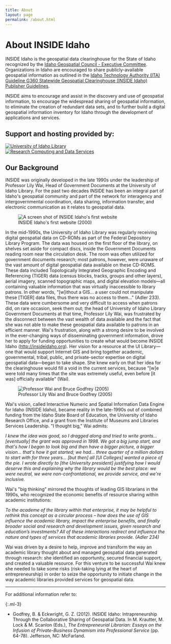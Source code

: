 ```yaml
---
title: About
layout: page
permalink: /about.html
---
```


# About INSIDE Idaho

INSIDE Idaho is the geospatial data clearinghouse for the State of Idaho recognized by the <a href="https://ita.idaho.gov/committees/#igc" target="_blank" rel="noopener">Idaho Geospatial Council - Executive Committee</a>. Organizations in Idaho are encouraged to share publicly-available geospatial information as outlined in the <a href="https://ita.idaho.gov/psg/g360.pdf" target="_blank" rel="noopener">Idaho Technology Authority (ITA) Guideline G360 Statewide Geospatial Clearinghouse (INSIDE Idaho) Publisher Guidelines</a>.

INSIDE aims to encourage and assist in the discovery and use of geospatial information, to encourage the widespread sharing of geospatial information, to eliminate the creation of redundant data sets, and to further build a digital geospatial information inventory for Idaho through the development of applications and services.

<div class="card card-body mb-4">
<div class="row align-items-center">
<div class="col-12"><h2 class="h5 mb-4">Support and hosting provided by:</h2></div>
<div class="col-md-6 text-center"><a href="https://www.lib.uidaho.edu/" target="_blank" rel="noopener"><img class="img-fluid" style="max-height:100px" src="https://www.lib.uidaho.edu/media/images/ui_library_horizontal.png" alt="University of Idaho Library"></a></div>
<div class="col-md-6 text-center"><a href="https://hpc.uidaho.edu/" target="_blank" rel="noopener"><img class="img-fluid" style="max-height:150px" src="https://www.lib.uidaho.edu/media/images/rcds_logo_stacked.svg" alt="Research Computing and Data Services"></a></div>
</div>
</div>

## Our Background

INSIDE was originally developed in the late 1990s under the leadership of Professor Lily Wai, Head of Government Documents at the University of Idaho Library.  For the past two decades INSIDE has been an integral part of Idaho's geospatial community and part of the network for interagency and intergovernmental coordination, data sharing, information transfer, and electronic communication as it relates to geospatial data.
<figure class="figure col-12 col-md-6 float-right">
  <img src="{{ '/assets/img/about/inside-first-website-2000.png' | relative_url }}" class="figure-img img-fluid rounded" alt="A screen shot of INSIDE Idaho's first website">
  <figcaption class="figure-caption">INSIDE Idaho's first website (2000)</figcaption>
</figure>
 
In the mid-1990s, the University of Idaho Library was regularly receiving digital geospatial data on CD-ROMs as part of the Federal Depository Library Program. The data was housed on the first floor of the library, on shelves set aside for compact discs, inside the Government Documents reading room near the circulation desk. The room was often utilized for government documents research; most patrons, however, were unaware of the vast amount of digital geospatial data available on these CD-ROMS. These data included Topologically Integrated Geographic Encoding and Referencing (TIGER) data (census blocks, tracks, groups and other layers), aerial imagery, scanned topographic maps, and digital elevation models—all containing valuable information that was virtually inaccessible to library patrons. In other words, "[w]ithout a GIS... a user could not manipulate these [TIGER] data files, thus there was no access to them..." (Adler 233). These data were cumbersome and very difficult to access when patrons did, on rare occasion, seek them out; the head of University of Idaho Library Government Documents at that time, Professor Lily Wai, was frustrated by the disconnect between the vast wealth of data available and the fact that she was not able to make these geospatial data available to patrons in an efficient manner. Wai's frustration, along with a strong desire to be involved in the ever-changing ways of disseminating government information, drove her to apply for funding opportunities to create what would become INSIDE Idaho (http://insideidaho.org). Her vision for a resource at the UI Library—one that would support Internet GIS and bring together academic, governmental, tribal, public, and private-sector expertise on digital geospatial data—began to take shape. She knew early on that her idea for the clearinghouse would fill a void in the current services, because "[w]e were told many times that the site was extremely useful, even before [it was] officially available" (Wai).

<figure class="figure col-12 col-md-6 float-right">
  <img src="{{ '/assets/img/about/lily-and-bruce-2005.jpg' | relative_url }}" class="figure-img img-fluid rounded" alt="Professor Wai and Bruce Godfrey (2005)">
  <figcaption class="figure-caption">Professor Lily Wai and Bruce Godfrey (2005)</figcaption>
</figure>
 
Wai's vision, called Interactive Numeric and Spatial Information Data Engine for Idaho (INSIDE Idaho), became reality in the late-1990s out of combined funding from the Idaho State Board of Education, the University of Idaho Research Office, and a grant from the Institute of Museums and Libraries Services Leadership. "I thought big," Wai admits:

*I knew the idea was good, so I dragged along and tried to write grants... [eventually] the grant was approved in 1998. We got a big jump start, and that's how I began to look big and then have a bigger picture, a bigger vision... that's how it got started; we had... three quarter of a million dollars to start with for three years... [but then] all [UI Colleges] wanted a piece of the pie. I wrote directly to [the University president] justifying how I would deserve this and explaining why the library would be the best place: we were neutral, we were non-confrontational, we provide service, and we're inclusive.*

Wai's "big thinking" mirrored the thoughts of leading GIS librarians in the 1990s, who recognized the economic benefits of resource sharing within academic institutions:

*To the academe of the library within that enterprise, it may be helpful to rethink this concept as a circular process – how does the use of GIS influence the academic library, impact the enterprise benefits, and finally broader social and research and development issues, given research and education’s investments? All of these interactions redirect and influence the nature and types of services that academic libraries provide. (Adler 234)*

Wai was driven by a desire to help, improve and transform the way an academic library thought about and managed geospatial data generated through research: she identified an opportunity, secured financial support, and created a valuable resource. For this venture to be successful Wai knew she needed to take some risks (risk-taking lying at the heart of entrepreneurship) in order to seize the opportunity to initiate change in the way academic libraries provided services for geospatial data.

<hr />


For additional information refer to:

{:.ml-3}
- Godfrey, B. & Eckwright, G. Z. (2012). INSIDE Idaho: Intrapreneurship Through the Collaborative Sharing of Geospatial Data. In M. Krautter, M. Lock & M. Scanlon (Eds.), *The Entrepreneurial Librarian: Essays on the Infusion of Private-Business Dynamism into Professional Service* (pp. 64-78). Jefferson, NC: McFarland.